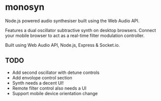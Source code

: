 monosyn
=======

Node.js powered audio synthesiser built using the Web Audio API.

Features a dual oscillator subtractive synth on desktop browsers. Connect your mobile browser to act as a real-time filter modulation controller.

Built using Web Audio API, Node.js, Express & Socket.io.

TODO
----

* Add second oscillator with detune controls
* Add envolope control section
* Synth needs a decent UI!
* Remote filter control also needs a UI
* Support mobile device orientation change
